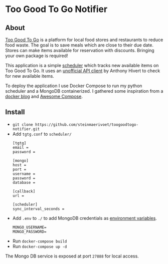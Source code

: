 # Too Good To Go Notifier

## About
[Too Good To Go](https://toogoodtogo.be/) is a platform for local food stores and restaurants to reduce food waste.
The goal is to save meals which are close to their due date.
Stores can make items available for reservation with discounts. 
Bringing your own package is required!


This application is a simple [scheduler](https://schedule.readthedocs.io/) which tracks new available items on Too Good To Go.
It uses an [unofficial API client](https://github.com/ahivert/tgtg-python) by Anthony Hivert to check for new available items.

To deploy the application I use Docker Compose to run my python scheduler and a MongoDB containerized. 
I gathered some inspiration from a [docker blog](https://www.docker.com/blog/containerized-python-development-part-1/) and [Awesome Compose](https://github.com/docker/awesome-compose/tree/master/nginx-flask-mongo).

## Install
- `git clone https://github.com/steinmaerivoet/toogoodtogo-notifier.git`
- Add `tgtg.conf` to `scheduler/`
  ```
  [tgtg]
  email =
  password =
  
  [mongo]
  host =
  port =
  username =
  password =
  database =
  
  [callback]
  url =
  
  [scheduler]
  sync_interval_seconds =
  ```      
- Add `.env` to `./` to add MongoDB credentials as [environment variables](https://docs.docker.com/compose/environment-variables/). 
  ```
  MONGO_USERNAME=
  MONGO_PASSWORD=
   ```
- Run `docker-compose build`
- Run `docker-compose up -d`

The Mongo DB service is exposed at port `27888` for local access.


